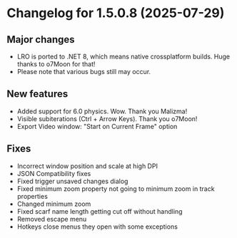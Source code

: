# Changelog for 1.5.0.8 (2025-07-29)

## Major changes
* LRO is ported to .NET 8, which means native crossplatform builds. Huge thanks to o7Moon for that!
* Please note that various bugs still may occur.

## New features
* Added support for 6.0 physics. Wow. Thank you Malizma!
* Visible subiterations (Ctrl + Arrow Keys). Thank you o7Moon!
* Export Video window: "Start on Current Frame" option

## Fixes
* Incorrect window position and scale at high DPI
* JSON Compatibility fixes
* Fixed trigger unsaved changes dialog
* Fixed minimum zoom property not going to minimum zoom in track properties
* Changed minimum zoom
* Fixed scarf name length getting cut off without handling
* Removed escape menu
* Hotkeys close menus they open with some exceptions
